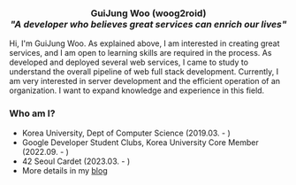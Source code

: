 <h3 align="center"><b>GuiJung Woo (woog2roid)</b></br>
<i>
"A developer who believes great services can enrich our lives"
</i>
</h3>

Hi, I'm GuiJung Woo. As explained above, I am interested in creating great services, and I am open to learning skills are required in the process. As developed and deployed several web services, I came to study to understand the overall pipeline of web full stack development. Currently, I am very interested in server development and the efficient operation of an organization. I want to expand knowledge and experience in this field.

### Who am I?

- Korea University, Dept of Computer Science (2019.03. - )
- Google Developer Student Clubs, Korea University Core Member (2022.09. - )
- 42 Seoul Cardet (2023.03. - )
- More details in my [blog](https://woog2roid.dev)
